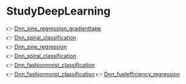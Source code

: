 # StudyDeepLearning
👉 [Dnn_sine_regression_gradienttape](https://github.com/Juyoung4/StudyDeepLearning/blob/master/Dnn_sine_regression_gradienttape.ipynb)<br>
👉 [Dnn_spiral_classification](https://github.com/Juyoung4/StudyDeepLearning/blob/master/Dnn_spiral_classification_gradienttape.ipynb)<br>
👉 [Dnn_sine_regression](https://github.com/Juyoung4/StudyDeepLearning/blob/master/Dnn_sine_regression_keras.ipynb)<br>
👉 [Dnn_spiral_classification](https://github.com/Juyoung4/StudyDeepLearning/blob/master/Dnn_spiral_classification_keras.ipynb)<br>
👉 [Dnn_fashionmnist_classification](https://github.com/Juyoung4/StudyDeepLearning/blob/master/Dnn_fashionmnist_classification.ipynb) <br>
👉 [Dnn_fashionmnist_classification](https://github.com/Juyoung4/StudyDeepLearning/blob/master/Dnn_fashionmnist_classification_tensorboard.ipynb)
👉 [Dnn_fuelefficiency_regression](https://github.com/Juyoung4/StudyDeepLearning/blob/master/Dnn_fuelefficiency_regression.ipynb)

